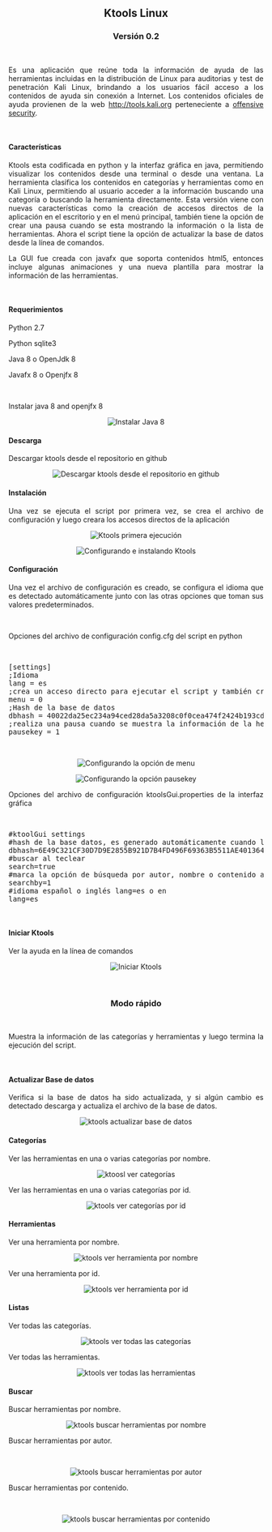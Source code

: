 
<h2 align="center">Ktools Linux</h2>
<h3 align="center">Versión 0.2</h3><br>
<p align="justify">Es una aplicación que reúne toda la información de ayuda de las herramientas incluidas en la distribución de Linux para auditorias y test de penetración Kali Linux, brindando a los usuarios fácil acceso a los contenidos de ayuda sin conexión a Internet. Los contenidos oficiales de ayuda provienen de la web <a target="_blank" title="Penetration Testing Tools - Kali Linux" href="http://tools.kali.org">http://tools.kali.org</a> perteneciente a <a title="Offensive Security Training and Professional Services" href="https://www.offensive-security.com" target="_blank">offensive security</a>. </p>
<br>
<h4 align="left">Características</h4>
<p align="justify">Ktools esta codificada en python y la interfaz gráfica en java, permitiendo visualizar los contenidos desde una terminal o desde una ventana. La herramienta clasifica los contenidos en categorías y herramientas como en Kali Linux, permitiendo al usuario acceder a la información buscando una categoría o buscando la herramienta directamente. Esta versión viene con nuevas características como la creación de accesos directos de la aplicación en el escritorio y en el menú principal, también tiene la opción de crear una pausa cuando se esta mostrando la información o la lista de herramientas. Ahora el script tiene la opción de actualizar la base de datos desde la línea de comandos.</p>
<p align="justify">La GUI fue creada con javafx que soporta contenidos html5, entonces incluye algunas animaciones y una nueva plantilla para mostrar la información de las herramientas.</p>
<br>
<h4 align="left">Requerimientos</h4>
<p align="justify">Python 2.7</p>
<p align="justify">Python sqlite3</p>
<p align="justify">Java 8 o OpenJdk 8</p>
<p align="justify">Javafx 8 o Openjfx 8</p>
<br>
<p>Instalar java 8 and openjfx 8</p>
<p align="center"><img title="Instalar Java 8" src="https://2.bp.blogspot.com/-gdcl9kDVD48/Ws_U56OtrPI/AAAAAAAAAaw/gMABbMXdsTY2qYoaYeksYUck6Vna6-qWwCLcBGAs/s1600/installes_1.png"></p>
<h4 align="left">Descarga</h4>
<p align="justify">Descargar ktools desde el repositorio en github</p>
<p align="center"><img title="Descargar ktools desde el repositorio en github" src="https://1.bp.blogspot.com/-OOzE-z6Q848/Ws_UF3DSVoI/AAAAAAAAAak/gthJ5AZRZQAYuTqscQJSZePZPkJI3DXTwCLcBGAs/s1600/installes_2.png"></p>
<h4 align="left">Instalación</h4>
<p align="justify">Una vez se ejecuta el script por primera vez, se crea el archivo de configuración y luego creara los accesos directos de la aplicación</p>
<p align="center"><img title="Ktools primera ejecución" src="https://3.bp.blogspot.com/-EIe-IemG6Qc/Ws_VrY1kfyI/AAAAAAAAAa4/xf5hY6VoAxgOwyZPDk3GvrnQ0IFHWkL2gCLcBGAs/s1600/installes_3.png">
</p>
<p align="center">
<img title="Configurando e instalando Ktools" src="https://3.bp.blogspot.com/-c4I47yZvqzc/Ws_eCbuxwXI/AAAAAAAAAdg/H1ooupowlHMffActbuUJVbRw97Da3CGiQCLcBGAs/s1600/install_es.gif">
<br>
<h4 align="left">Configuración</h4>
<p align="justify">Una vez el archivo de configuración es creado, se configura el idioma que es detectado automáticamente junto con las otras opciones que toman sus valores predeterminados.</p>
<br>
<p align="justify">Opciones del archivo de configuración config.cfg del script en python</p>
<br>
<p align="justify">
<pre>
[settings]
;Idioma
lang = es
;crea un acceso directo para ejecutar el script y también crea los menús del programa en el escritorio y en el menú principal
menu = 0
;Hash de la base de datos
dbhash = 40022da25ec234a94ced28da5a3208c0f0cea474f2424b193cdb606ea7189336
;realiza una pausa cuando se muestra la información de la herramienta o cuando se listan todas las herramientas, debe presionar enter para continuar o q para salir
pausekey = 1
</pre>
</p>
<br>
<p align="center">
<img title="Configurando la opción de menu" src="https://1.bp.blogspot.com/-87Ulfgxnsz8/Ws_ecoqnsUI/AAAAAAAAAdk/PEAW6lESTxodb33Z68wFt0Xgc4Mzboi4wCLcBGAs/s1600/config_es.gif">
</p>
<p align="center">
<img title="Configurando la opción pausekey" src="https://4.bp.blogspot.com/-Ap4K_NMq7FI/Ws_etFWsD4I/AAAAAAAAAdo/Wv05eOFK2PoNAV7TugXNm0C3Esvg1tRdwCLcBGAs/s1600/config2_es.gif">
</p>
<p align="justify">Opciones del archivo de configuración ktoolsGui.properties de la interfaz gráfica</p>
<br>
<p align="justify">
<pre>
#ktoolGui settings
#hash de la base datos, es generado automáticamente cuando la base de datos cambia
dbhash=6E49C321CF30D7D9E2855B921D7B4FD496F69363B5511AE4013649CF020BE7FB
#buscar al teclear 
search=true
#marca la opción de búsqueda por autor, nombre o contenido al iniciar la aplicación, 1=autor 2=nombre 3=contenido
searchby=1
#idioma español o inglés lang=es o en
lang=es
</pre>
</p>
<br>
<h4 align="left">Iniciar Ktools</h4>
<p align="justify">Ver la ayuda en la línea de comandos</p>
<p align="center">
<img title="Iniciar Ktools" src="https://4.bp.blogspot.com/-nsFpt-00E_I/Ws_WPIHyVoI/AAAAAAAAAbQ/gRKn9OhmmO0sRLPRyU4TviweDuK_T-uBgCLcBGAs/s1600/installes_4.png"></p>
<br>
<h3 align="center">Modo rápido</h3>
<br>
<p align="justify">Muestra la información de las categorías y herramientas y luego termina la ejecución del script.</p>
<br>
<h4 align="left">Actualizar Base de datos</h4>
<p align="justify">Verifica si la base de datos ha sido actualizada, y si algún cambio es detectado descarga y actualiza el archivo de la base de datos.</p>
<p align="center"><img title="ktools actualizar base de datos" src="https://2.bp.blogspot.com/-hO_gFC-nRiU/WtC3IOREF-I/AAAAAAAAAes/_BuMUG4JR-Q88s6nROe3JFsmSYjmh1nqwCLcBGAs/s1600/rapido_1.png"></p>
<h4 align="left">Categorías</h4>
<p align="justify">Ver las herramientas en una o varias categorías por nombre.</p>
<p align="center"><img title="ktoosl ver categorías" src="https://2.bp.blogspot.com/-M_q1ZbSY5_M/WtC33GIzpTI/AAAAAAAAAe0/FhEgIh8mPycWVvDH4k9Sb1Jw8WfW7aHywCLcBGAs/s1600/rapido_2.png"></p>
<p align="justify">Ver las herramientas en una o varias categorías por id.</p>
<p align="center"><img title="ktools ver categorías por id" src="https://3.bp.blogspot.com/-82FQJg5KYCM/WtC4OcDH-_I/AAAAAAAAAe4/Bg-3QnKbc5kZj24lQ2P26Uqx_GAiMOpxgCLcBGAs/s1600/rapido_3.png"></p>
<h4 align="left">Herramientas</h4>
<p align="justify">Ver una herramienta por nombre.</p>
<p align="center"><img title="ktools ver herramienta por nombre" src="https://3.bp.blogspot.com/-EGTNOZBR0j4/WtC48tWvXiI/AAAAAAAAAfE/TmnNyNQUKEgnnEA93sxCJGrrKzYDCEE7QCLcBGAs/s1600/rapido_4.png"></p>
<p align="justify">Ver una herramienta por id.</p>
<p align="center"><img title="ktools ver herramienta por id" src="https://4.bp.blogspot.com/-i4NfKlACck0/WtC6fTa1niI/AAAAAAAAAfQ/jXC0YhxOanENvBQkNTjAuJf2fGP0BNFDgCLcBGAs/s1600/rapido_5.png"></p>
<h4 align="left">Listas</h4>
<p align="justify">Ver todas las categorías.</p>
<p align="center"><img title="ktools ver todas las categorías" src="https://2.bp.blogspot.com/-RkK2YhSihL4/WtC69ZuU2VI/AAAAAAAAAfg/NBHYWKzNjfoSI75e86A0PjGUqgs0ygD-ACLcBGAs/s1600/rapido_6.png"></p>
<p align="justify">Ver todas las herramientas.</p>
<p align="center"><img title="ktools ver todas las herramientas" src="https://3.bp.blogspot.com/-Q31fzSOX_jk/WtC7YX4ruVI/AAAAAAAAAfo/svzqecW2NQgdwnASs6EeTj5rsnyGGZASQCLcBGAs/s1600/rapido_7.png"></p>
<h4 align="left">Buscar</h4>
<p align="justify">Buscar herramientas por nombre.</p>
<p align="center"><img title="ktools buscar herramientas por nombre" src="https://1.bp.blogspot.com/-clwc7L98P4I/WtC9SCGUyfI/AAAAAAAAAgE/msmaq3tN158J92yi8-0szg6Xp3nI6vVLwCLcBGAs/s1600/rapido_8.png"></p>
<p align="justify">Buscar herramientas por autor.</p><br>
<p align="center"><img title="ktools buscar herramientas por autor" src="https://1.bp.blogspot.com/-lc0BJXjFUgc/WtC9kRRxP9I/AAAAAAAAAgI/kH7Aexvlcxokt07Lhf_RE5mTtI6j7NTzgCLcBGAs/s1600/rapido_9.png"></p>
<p align="justify">Buscar herramientas por contenido.</p><br>
<p align="center"><img title="ktools buscar herramientas por contenido" src="https://2.bp.blogspot.com/-ZF3SgKqOw_M/WtC90dBda9I/AAAAAAAAAgQ/Znj0IQKorakkHuQ3buJPSPoXuRie4UitwCLcBGAs/s1600/rapido_10.png"></p>
<br>
<p align="justify"></p>
